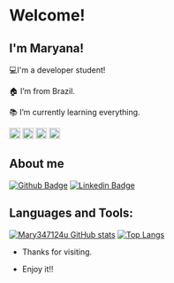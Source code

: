 # Welcome!
## I'm Maryana!
💻I'm a developer student!

🏠 I’m from Brazil.

:books: I’m currently learning everything.

<code><img height="20" src="https://img.shields.io/badge/MySQL-00000F?style=for-the-badge&logo=mysql&logoColor=white"></code>
<code><img height="20" src="https://img.shields.io/badge/JavaScript-323330?style=for-the-badge&logo=javascript&logoColor=F7DF1E"></code>
<code><img height="20" src="https://img.shields.io/badge/HTML-239120?style=for-the-badge&logo=html5&logoColor=white"></code>
<code><img height="20" src="https://img.shields.io/badge/CSS-239120?&style=for-the-badge&logo=css3&logoColor=white"></code>

  ## About me

[![Github Badge](https://img.shields.io/badge/-Github-000?style=flat-square&logo=Github&logoColor=pink&link=https://github.com/Mary347124u?tab=repositories)](https://github.com/Mary347124u?tab=repositories)
[![Linkedin Badge](https://img.shields.io/badge/-LinkedIn-blue?style=flat-square&logo=Linkedin&logoColor=pink&link=https://www.linkedin.com/in/maryana-sa-ab1863207/ )](https://www.linkedin.com/in/maryana-sa-ab1863207/)

## Languages and Tools:
[![Mary347124u GitHub stats](https://github-readme-stats.vercel.app/api?username=Mary347124u)](https://github.com/Mary347124u/github-readme-stats)
[![Top Langs](https://github-readme-stats.vercel.app/api/top-langs/?username=Mary347124u&layout=compact)](https://github.com/Mary347124u/github-readme-stats)

- Thanks for visiting.

- Enjoy it!! 
 
  
